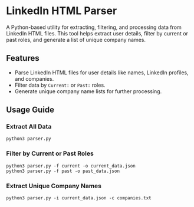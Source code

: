 
# LinkedIn HTML Parser
A Python-based utility for extracting, filtering, and processing data from LinkedIn HTML files. This tool helps extract user details, filter by current or past roles, and generate a list of unique company names.

## Features
- Parse LinkedIn HTML files for user details like names, LinkedIn profiles, and companies.
- Filter data by `Current:` or `Past:` roles.
- Generate unique company name lists for further processing.

## Usage Guide
### Extract All Data
    python3 parser.py

### Filter by Current or Past Roles
    python3 parser.py -f current -o current_data.json
    python3 parser.py -f past -o past_data.json
    
### Extract Unique Company Names
    python3 parser.py -i current_data.json -c companies.txt

